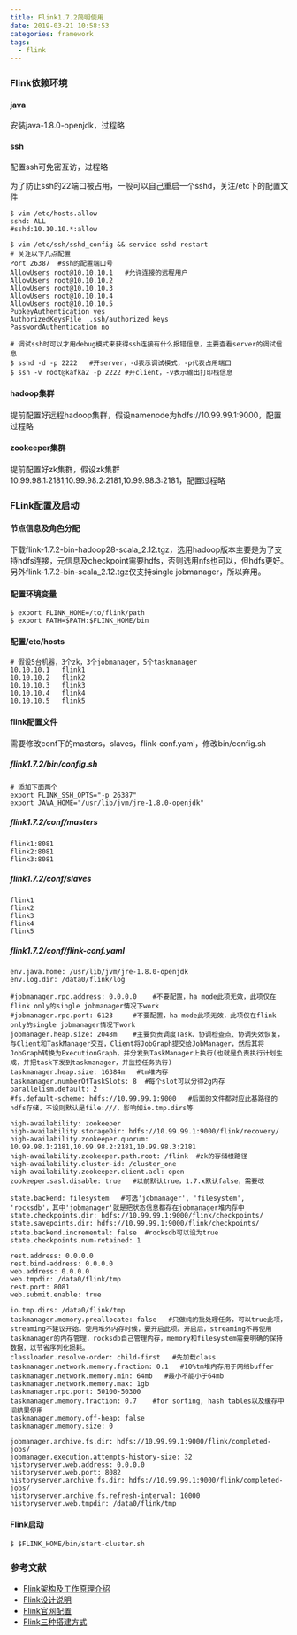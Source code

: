 ```yaml
---
title: Flink1.7.2简明使用
date: 2019-03-21 10:58:53
categories: framework
tags:
  - flink
---
```


### Flink依赖环境

#### java

安装java-1.8.0-openjdk，过程略

#### ssh

配置ssh可免密互访，过程略

为了防止ssh的22端口被占用，一般可以自己重启一个sshd，关注/etc下的配置文件

```
$ vim /etc/hosts.allow
sshd: ALL
#sshd:10.10.10.*:allow

$ vim /etc/ssh/sshd_config && service sshd restart
# 关注以下几点配置
Port 26387  #ssh的配置端口号
AllowUsers root@10.10.10.1   #允许连接的远程用户
AllowUsers root@10.10.10.2
AllowUsers root@10.10.10.3
AllowUsers root@10.10.10.4
AllowUsers root@10.10.10.5
PubkeyAuthentication yes
AuthorizedKeysFile  .ssh/authorized_keys
PasswordAuthentication no

# 调试ssh时可以才用debug模式来获得ssh连接有什么报错信息，主要查看server的调试信息
$ sshd -d -p 2222   #开server，-d表示调试模式，-p代表占用端口
$ ssh -v root@kafka2 -p 2222 #开client，-v表示输出打印栈信息
```

<!-- more -->

#### hadoop集群

提前配置好远程hadoop集群，假设namenode为hdfs://10.99.99.1:9000，配置过程略

#### zookeeper集群

提前配置好zk集群，假设zk集群10.99.98.1:2181,10.99.98.2:2181,10.99.98.3:2181，配置过程略

### FLink配置及启动

#### 节点信息及角色分配

下载flink-1.7.2-bin-hadoop28-scala_2.12.tgz，选用hadoop版本主要是为了支持hdfs连接，元信息及checkpoint需要hdfs，否则选用nfs也可以，但hdfs更好。另外flink-1.7.2-bin-scala_2.12.tgz仅支持single jobmanager，所以弃用。

#### 配置环境变量

```
$ export FLINK_HOME=/to/flink/path
$ export PATH=$PATH:$FLINK_HOME/bin
```

#### 配置/etc/hosts

```
# 假设5台机器，3个zk，3个jobmanager，5个taskmanager
10.10.10.1   flink1
10.10.10.2   flink2
10.10.10.3   flink3
10.10.10.4   flink4
10.10.10.5   flink5
```

#### flink配置文件

需要修改conf下的masters，slaves，flink-conf.yaml，修改bin/config.sh

##### flink1.7.2/bin/config.sh

```
# 添加下面两个
export FLINK_SSH_OPTS="-p 26387"
export JAVA_HOME="/usr/lib/jvm/jre-1.8.0-openjdk"
```

##### flink1.7.2/conf/masters

```
flink1:8081
flink2:8081
flink3:8081
```

##### flink1.7.2/conf/slaves

```
flink1
flink2
flink3
flink4
flink5
```

##### flink1.7.2/conf/flink-conf.yaml

```
env.java.home: /usr/lib/jvm/jre-1.8.0-openjdk
env.log.dir: /data0/flink/log

#jobmanager.rpc.address: 0.0.0.0    #不要配置，ha mode此项无效，此项仅在flink only的single jobmanager情况下work
#jobmanager.rpc.port: 6123     #不要配置，ha mode此项无效，此项仅在flink only的single jobmanager情况下work
jobmanager.heap.size: 2048m    #主要负责调度Task、协调检查点、协调失效恢复，与Client和TaskManager交互，Client将JobGraph提交给JobManager，然后其将JobGraph转换为ExecutionGraph，并分发到TaskManager上执行(也就是负责执行计划生成，并把task下发到taskmanager，并监控任务执行)
taskmanager.heap.size: 16384m   #tm堆内存
taskmanager.numberOfTaskSlots: 8  #每个slot可以分得2g内存
parallelism.default: 2
#fs.default-scheme: hdfs://10.99.99.1:9000   #后面的文件都对应此基路径的hdfs存储，不设则默认是file:///，影响如io.tmp.dirs等

high-availability: zookeeper
high-availability.storageDir: hdfs://10.99.99.1:9000/flink/recovery/
high-availability.zookeeper.quorum: 10.99.98.1:2181,10.99.98.2:2181,10.99.98.3:2181
high-availability.zookeeper.path.root: /flink  #zk的存储根路径
high-availability.cluster-id: /cluster_one
high-availability.zookeeper.client.acl: open
zookeeper.sasl.disable: true   #以前默认true，1.7.x默认false，需要改

state.backend: filesystem   #可选'jobmanager', 'filesystem', 'rocksdb'，其中'jobmanager'就是把状态信息都存在jobmanager堆内存中
state.checkpoints.dir: hdfs://10.99.99.1:9000/flink/checkpoints/
state.savepoints.dir: hdfs://10.99.99.1:9000/flink/checkpoints/
state.backend.incremental: false  #rocksdb可以设为true
state.checkpoints.num-retained: 1

rest.address: 0.0.0.0
rest.bind-address: 0.0.0.0
web.address: 0.0.0.0
web.tmpdir: /data0/flink/tmp
rest.port: 8081
web.submit.enable: true

io.tmp.dirs: /data0/flink/tmp
taskmanager.memory.preallocate: false   #只做纯的批处理任务，可以true此项，streaming不建议开始。使用堆外内存时候，要开启此项。开启后，streaming不再使用taskmanager的内存管理，rocksdb自己管理内存，memory和filesystem需要明确的保持数据，以节省序列化损耗。
classloader.resolve-order: child-first   #先加载class
taskmanager.network.memory.fraction: 0.1   #10%tm堆内存用于网络buffer
taskmanager.network.memory.min: 64mb   #最小不能小于64mb
taskmanager.network.memory.max: 1gb
taskmanager.rpc.port: 50100-50300
taskmanager.memory.fraction: 0.7    #for sorting, hash tables以及缓存中间结果使用
taskmanager.memory.off-heap: false
taskmanager.memory.size: 0

jobmanager.archive.fs.dir: hdfs://10.99.99.1:9000/flink/completed-jobs/
jobmanager.execution.attempts-history-size: 32
historyserver.web.address: 0.0.0.0
historyserver.web.port: 8082
historyserver.archive.fs.dir: hdfs://10.99.99.1:9000/flink/completed-jobs/
historyserver.archive.fs.refresh-interval: 10000
historyserver.web.tmpdir: /data0/flink/tmp
```

#### Flink启动

```
$ $FLINK_HOME/bin/start-cluster.sh
```

### 参考文献

- [Flink架构及工作原理介绍](http://lionheartwang.github.io/blog/2018/03/05/flink-framwork-introduction/)
- [Flink设计说明](https://github.com/liguohua-bigdata/simple-flink/tree/master/book)
- [Flink官网配置](https://ci.apache.org/projects/flink/flink-docs-release-1.7/ops/config.html)
- [Flink三种搭建方式](http://www.cnblogs.com/frankdeng/p/9400627.html)

